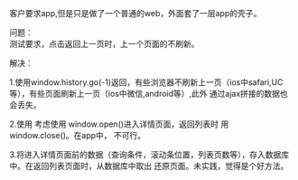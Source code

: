 客户要求app,但是只是做了一个普通的web，外面套了一层app的壳子。  

问题：  
    测试要求，点击返回上一页时，上一个页面的不刷新。  

解决：  

   1.使用window.history.go(-1)返回，有些浏览器不刷新上一页（ios中safari,UC等），有些页面刷新上一页（ios中微信,android等）,此外 通过ajax拼接的数据也会丢失。  

   2.使用 考虑使用 window.open()进入详情页面，返回列表时 用 window.close()。在app中， 不可行。  
     
   3.将进入详情页面前的数据（查询条件，滚动条位置，列表页数等），存入数据库中。在返回列表页面时，从数据库中取出 还原页面。未实践，觉得是个好方法。
